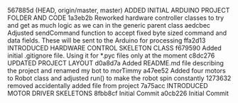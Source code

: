 567885d (HEAD, origin/master, master) ADDED INITIAL ARDUINO PROJECT FOLDER AND CODE
1a3eb2b Reworked hardware controller classes to try and get as much logic as we can in the generic parent class
aedcbec Adjusted sendCommand function to accept fixed byte sized command and data fields. These will be sent to the Arduino for processing
ffa2d13 INTRODUCED HARDWARE CONTROL SKELETON CLASS
f679590 Added initial .gitignore file. Using it for *.pyc files only at the moment
c8dc276 UPDATED PROJECT LAYOUT
d0a8d7a Added README.md file describing the project and renamed my bot to morTimmy
a47ee52 Added four motors to Robot class and adjusted run() to make the robot spin constantly
1273632 removed accidentally added file from project
7a75acc INTRODUCED MOTOR DRIVER SKELETONS
8fbb8cf Initial Commit
a0cb226 Initial Commit

